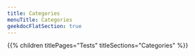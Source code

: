```yaml
---
title: Categories
menuTitle: Categories 
geekdocFlatSection: true
---
```


{{% children titlePages="Tests" titleSections="Categories" %}}